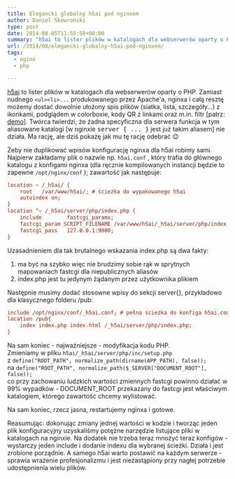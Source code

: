 ```yaml
---
title: Elegancki globalny h5ai pod nginxem
author: Daniel Skowroński
type: post
date: 2014-08-05T11:55:58+00:00
summary: "h5ai to lister plików w katalogach dla webserwerów oparty o PHP. Zamiast nudnego `<ul><li>...` produkowanego przez Apache'a, nginxa i całą resztę możemy dostać dowolnie ułożony spis plików (siatka, lista, szczegóły...) z ikonkami, podglądem w colorboxie, kody QR z linkami oraz m.in. filtr. Twórca twierdzi, że żadna specyficzna dla serwera funkcja w tym aliasy (w nginxie <kbd>server { ... }</kbd>  jest już takim aliasem) nie działa. Ma rację, ale dziś pokażę jak mu tę rację odebrać ;)"
url: /2014/08/elegancki-globalny-h5ai-pod-nginxem/
tags:
  - nginx
  - php

---
```

[h5ai][1] to lister plików w katalogach dla webserwerów oparty o PHP. Zamiast nudnego `<ul><li>...` produkowanego przez Apache'a, nginxa i całą resztę możemy dostać dowolnie ułożony spis plików (siatka, lista, szczegóły...) z ikonkami, podglądem w colorboxie, kody QR z linkami oraz m.in. filtr [patrz: [demo][2]]. Twórca twierdzi, że żadna specyficzna dla serwera funkcja w tym aliasowane katalogi [w nginxie <kbd>server { ... }</kbd> jest już takim aliasem] nie działa. Ma rację, ale dziś pokażę jak mu tę rację odebrać 😉

Żeby nie duplikować wpisów konfigurację nginxa dla h5ai robimy sami. Najpierw zakładamy plik o nazwie np. `h5ai.conf` , który trafia do głównego katalogu z konfigami nginxa (dla ręcznie kompilowanych instancji będzie to zapewne `/opt/nginx/conf` ); zawartość jak następuje:

```cfg
location ~ /_h5ai/ {
	root   /var/www/h5ai/; # ścieżka do wypakowanego h5ai
	autoindex on;
}
location ^~ /_h5ai/server/php/index.php {
	include        fastcgi_params;
	fastcgi_param SCRIPT_FILENAME /var/www/h5ai/_h5ai/server/php/index.php; # ścieżka do index.php należącego do h5ai
	fastcgi_pass   127.0.0.1:9000;
}
```


Uzasadnieniem dla tak brutalnego wskazania index.php są dwa fakty:  
1) ma być na szybko więc nie brudzimy sobie rąk w sprytnych mapowaniach fastcgi dla niepublicznych aliasów  
2) index.php jest tu jedynym żądanym przez użytkownika plikiem

Następnie musimy dodać stosowne wpisy do sekcji server{}, przykładowo dla klasycznego folderu /pub:

```cfg
include /opt/nginx/conf/_h5ai.conf; # pełna ścieżka do konfiga h5ai.conf
location /pub{
	index index.php index.html /_h5ai/server/php/index.php;
}
```


Na sam koniec - najważniejsze - modyfikacja kodu PHP.  
Zmieniamy w pliku `h5ai/_h5ai/server/php/inc/setup.php`  
z `define("ROOT_PATH", normalize_path(dirname(APP_PATH), false));`  
na `define("ROOT_PATH", normalize_path($_SERVER["DOCUMENT_ROOT"], false));`  
co przy zachowaniu ludzkich wartości zmiennych fastcgi powinno działać w 99% wypadków - DOCUMENT_ROOT przekazany do fastcgi jest właściwym katalogiem, którego zawartość chcemy wylistować.

Na sam koniec, rzecz jasna, restartujemy nginxa i gotowe.

Reasumując: dokonując zmiany jednej wartości w kodzie i tworząc jeden plik konfiguracyjny uzyskaliśmy potężne narzędzie listujące pliki w katalogach na nginxie. Na dodatek nie trzeba teraz mnożyć teraz konfigów - wystarczy jeden include i dodanie indexu dla wybranej ścieżki. Działa i jest zrobione porządnie. A samego h5ai warto postawić na każdym serwerze - sprawia wrażenie profesjonalizmu i jest niezastąpiony przy nagłej potrzebie udostępnienia wielu plików.

 [1]: http://larsjung.de/h5ai/
 [2]: http://larsjung.de/h5ai/sample/